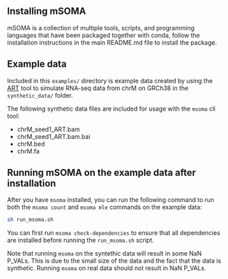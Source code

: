 ## Installing mSOMA
mSOMA is a collection of multiple tools, scripts, and programming languages
that have been packaged together with conda, follow the installation instructions
in the main README.md file to install the package.

## Example data

Included in this `examples/` directory is example data created by
using the [ART](https://www.niehs.nih.gov/research/resources/software/biostatistics/art)
tool to simulate RNA-seq data from chrM on GRCh38 in the `synthetic_data/` folder.

The following synthetic data files are included for usage with the `msoma` cli tool:
* chrM_seed1_ART.bam
* chrM_seed1_ART.bam.bai
* chrM.bed
* chrM.fa

## Running mSOMA on the example data after installation

After you have `msoma` installed, you can run the following command to
run both the `msoma count` and `msoma mle` commands on the example data:

```bash
sh run_msoma.sh
```

You can first run `msoma check-dependencies` to ensure that all dependencies are installed before running the `run_msoma.sh` script.

Note that running `msoma` on the syntethic data will result in some NaN P_VALs. This is due to the small size of the data and the fact that the data is synthetic. Running `msoma` on real data should not result in NaN P_VALs.